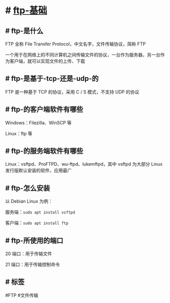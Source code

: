 # # [ftp-基础](../index/ftp.md#ftp-基础)

## # ftp-是什么

FTP 全称 File Transfer Protocol，中文名字，文件传输协议，简称 FTP

一个用于在网络上的不同计算机之间传输文件的协议，一台作为服务器，另一台作为客户端，就可以实现文件的上传、下载

## # ftp-是基于-tcp-还是-udp-的

FTP 是一种基于 TCP 的协议，采用 C / S 模式，不支持 UDP 的协议

## # ftp-的客户端软件有哪些

Windows：Filezilla、WinSCP 等

Linux：ftp 等

## # ftp-的服务端软件有哪些

Linux：vsftpd、ProFTPD、wu-ftpd、lukemftpd，其中 vsftpd 为大部分 Linux 发行版默认安装的软件，应用最广

## # ftp-怎么安装

以 Debian Linux 为例：

服务端：`sudo apt install vsftpd`

客户端：`sudo apt install ftp`

## # ftp-所使用的端口

20 端口：用于传输文件

21 端口：用于传输控制命令

## # 标签

#FTP #文件传输
